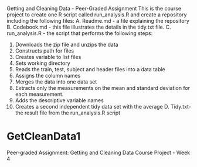 Getting and Cleaning Data - Peer-Graded Assignment
This is the course project to create one R script called run_analysis.R and create a repository including the following files:
A.  Readme.md - a file explaining the repository
B.  Codebook.md - this file illustrates the details in the tidy.txt file.
C.  run_analysis.R - the script that performs the following steps:
1. Downloads the zip file and unzips the data
2. Constructs path for files
3. Creates variable to list files
4. Sets working directory
5. Reads the train, test, subject and header files into a data table 
6. Assigns the column names
7. Merges the data into one data set
8. Extracts only the measurements on the mean and standard deviation for each measurement.
9.  Adds the descriptive variable names
10. Creates a second independent tidy data set with the average
D.  Tidy.txt- the result file from the run_analysis.R script
# GetCleanData1
Peer-graded Assignment:  Getting and Cleaning Data Course Project - Week 4
